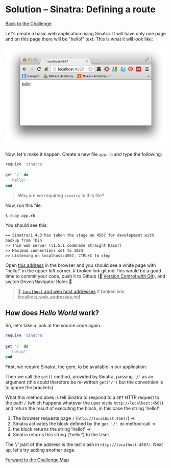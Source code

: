 # Solution – Sinatra: Defining a route

[Back to the Challenge](../06_sinatra_defining_a_route.md)

Let's create a basic web application using Sinatra. It will have only one page and on this page there will be "hello!" text. This is what it will look like:

![What we're making](../images/first_sinatra_route.png)

Now, let's make it happen. Create a new file `app.rb` and type the following:

````ruby
require 'sinatra'

get '/' do
  'hello!'
end
````
> Why are we requiring `sinatra` in this file?

Now, run this file.

`$ ruby app.rb`

You should see this:

```
== Sinatra/1.4.3 has taken the stage on 4567 for development with backup from Thin
>> Thin web server (v1.5.1 codename Straight Razor)
>> Maximum connections set to 1024
>> Listening on localhost:4567, CTRL+C to stop
```

Open [this address](http://localhost:4567) in the browser and you should see a white page with "hello!" in the upper left corner.
                                                                                                  # broken link git.md
This would be a good time to commit your code, push it to Github (:pill: [Version Control with Git](git.md)), and switch Driver/Navigator Roles&nbsp;:twisted_rightwards_arrows:                      

> :pill: [`localhost` and web host addresses](localhost_web_addresses.md) # broken link localhost_web_addresses.md

## How does _Hello World_ work?

So, let's take a look at the source code again.

````ruby
require 'sinatra'

get '/' do
  'hello!'
end
````

First, we require Sinatra, the gem, to be available in our application.

Then we call the `get()` method, provided by Sinatra, passing `'/'` as an argument (this could therefore be re-written `get('/')` but the convention is to ignore the brackets).

What this method does is tell Sinatra to respond to a `GET` HTTP request to the path `/` (which happens whatever the user visits `http://localhost:4567`) and return the result of executing the block, in this case the string 'hello!':

1. The browser requests page `/` (`http://localhost:4567/`) ->
2. Sinatra activates the block defined by the `get '/' do` method call ->
3. the block returns the string 'hello!' ->
4. Sinatra returns this string ('hello!') to the  User

The '/' part of the address is the last slash in `http://localhost:4567/`. Next up, let's try adding another page.

[Forward to the Challenge Map](../00_challenge_map.md)
